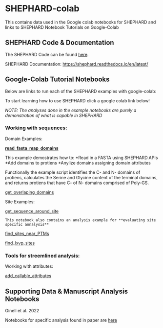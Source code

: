 # SHEPHARD-colab

This contains data used in the Google colab notebooks for SHEPHARD and links to SHEPHARD Notebook Tutorials on Google-Colab

## SHEPHARD Code & Documentation
The SHEPHARD Code can be found [here](https://github.com/holehouse-lab/shephard).

SHEPHARD Documentation: https://shephard.readthedocs.io/en/latest/

## Google-Colab Tutorial Notebooks 
Below are links to run each of the SHEPHARD examples with google-colab:

To start learning how to use SHEPHARD click a google colab link below!

*NOTE: The analyses done in the example notebooks are purely a demonstration of what is capable in SHEPHARD*

### Working with sequences:

Domain Examples:

**[read_fasta_map_domains](https://colab.research.google.com/drive/1Q_OTNAxCHk43MeUQ4gCVs9GetUk_6fAI?usp=sharing)** 

This example demostrates how to: 
*Read in a FASTA using SHEPHARD.APIs 
*Add domains to protiens
*Anylize domains assigning domain attributes

 Functionally the example script identifies the C- and N- domains of protiens, calculates the Serine and Glycine content
 of the terminal domains, and returns protiens that have C- of N- domains comprised of Poly-GS.

[get_overlaping_domains](https://colab.research.google.com/drive/1gBSbQWtBzSwIm1SaR0Cj9Vk4CgU44DtW?usp=sharing)

Site Examples:

[get_sequence_around_site](https://colab.research.google.com/drive/1bb_j9kTZj06NOJMfYOlQCGY3OAK6vR5d?usp=sharing) 
    
    This notebook also contains an analysis example for **evaluating site specific annalysis**

[find_sites_near_PTMs](https://colab.research.google.com/drive/1D2TOFDO6rYgMjAQB3Ft1u_GEIFjSE_Yt?usp=sharing)

[find_lxvp_sites](https://colab.research.google.com/drive/1iMDgYAozgNgGEn518XOp0IZGuWpcJ2Jb?usp=sharing)

### Tools for streemlined analysis:

Working with attributes:

[add_callable_attributes](https://colab.research.google.com/drive/1NwZJ9PWOy5B-XILBdX1Mo7L06NEq5ZtY?usp=sharing)

## Supporting Data & Manuscript Analysis Notebooks 

Ginell et al. 2022

Notebooks for specific analysis found in paper are [here](https://github.com/holehouse-lab/supportingdata/tree/master/2022/ginell_2022)

